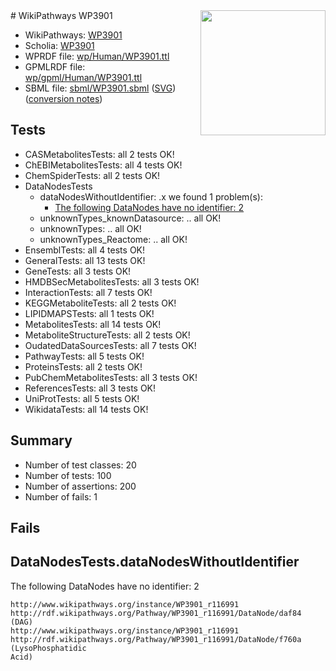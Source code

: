 <img style="float: right; width: 200px" src="../logo.png" />
# WikiPathways WP3901

* WikiPathways: [WP3901](https://identifiers.org/wikipathways:WP3901)
* Scholia: [WP3901](https://scholia.toolforge.org/wikipathways/WP3901)
* WPRDF file: [wp/Human/WP3901.ttl](../wp/Human/WP3901.ttl)
* GPMLRDF file: [wp/gpml/Human/WP3901.ttl](../wp/gpml/Human/WP3901.ttl)
* SBML file: [sbml/WP3901.sbml](../sbml/WP3901.sbml) ([SVG](../sbml/WP3901.svg)) ([conversion notes](../sbml/WP3901.txt))

## Tests
* CASMetabolitesTests: all 2 tests OK!
* ChEBIMetabolitesTests: all 4 tests OK!
* ChemSpiderTests: all 2 tests OK!
* DataNodesTests
    * dataNodesWithoutIdentifier: .x we found 1 problem(s):
        * [The following DataNodes have no identifier: 2](#d2d32fa1)
    * unknownTypes_knownDatasource: .. all OK!
    * unknownTypes: .. all OK!
    * unknownTypes_Reactome: .. all OK!
* EnsemblTests: all 4 tests OK!
* GeneralTests: all 13 tests OK!
* GeneTests: all 3 tests OK!
* HMDBSecMetabolitesTests: all 3 tests OK!
* InteractionTests: all 7 tests OK!
* KEGGMetaboliteTests: all 2 tests OK!
* LIPIDMAPSTests: all 1 tests OK!
* MetabolitesTests: all 14 tests OK!
* MetaboliteStructureTests: all 2 tests OK!
* OudatedDataSourcesTests: all 7 tests OK!
* PathwayTests: all 5 tests OK!
* ProteinsTests: all 2 tests OK!
* PubChemMetabolitesTests: all 3 tests OK!
* ReferencesTests: all 3 tests OK!
* UniProtTests: all 5 tests OK!
* WikidataTests: all 14 tests OK!


## Summary

* Number of test classes: 20
* Number of tests: 100
* Number of assertions: 200
* Number of fails: 1

## Fails

<a name="d2d32fa1" />

## DataNodesTests.dataNodesWithoutIdentifier

The following DataNodes have no identifier: 2
```
http://www.wikipathways.org/instance/WP3901_r116991 http://rdf.wikipathways.org/Pathway/WP3901_r116991/DataNode/daf84 (DAG)
http://www.wikipathways.org/instance/WP3901_r116991 http://rdf.wikipathways.org/Pathway/WP3901_r116991/DataNode/f760a (LysoPhosphatidic
Acid)
```


